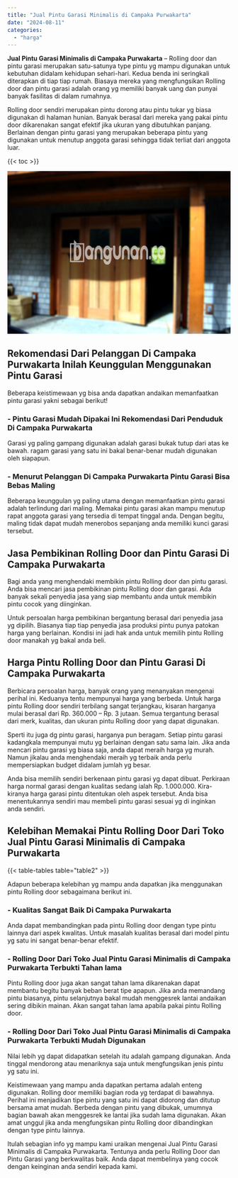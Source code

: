 ```yaml
---
title: "Jual Pintu Garasi Minimalis di Campaka Purwakarta"
date: "2024-08-11"
categories: 
  - "harga"
---
```


**Jual Pintu Garasi Minimalis di Campaka Purwakarta** – Rolling door dan pintu garasi merupakan satu-satunya type pintu yg mampu digunakan untuk kebutuhan didalam kehidupan sehari-hari. Kedua benda ini seringkali diterapkan di tiap tiap rumah. Biasaya mereka yang mengfungsikan Rolling door dan pintu garasi adalah orang yg memiliki banyak uang dan punyai banyak fasilitas di dalam rumahnya.

Rolling door sendiri merupakan pintu dorong atau pintu tukar yg biasa digunakan di halaman hunian. Banyak berasal dari mereka yang pakai pintu door dikarenakan sangat efektif jika ukuran yang dibutuhkan panjang. Berlainan dengan pintu garasi yang merupakan beberapa pintu yang digunakan untuk menutup anggota garasi sehingga tidak terliat dari anggota luar.

{{< toc >}}

![Jual Pintu Garasi Minimalis di Campaka Purwakarta](/images/pintu-garasi-61.png)

## Rekomendasi Dari Pelanggan Di Campaka Purwakarta Inilah Keunggulan Menggunakan Pintu Garasi

Beberapa keistimewaan yg bisa anda dapatkan andaikan memanfaatkan pintu garasi yakni sebagai berikut!

### \- Pintu Garasi Mudah Dipakai Ini Rekomendasi Dari Penduduk Di Campaka Purwakarta

Garasi yg paling gampang digunakan adalah garasi bukak tutup dari atas ke bawah. ragam garasi yang satu ini bakal benar-benar mudah digunakan oleh siapapun.

### \- Menurut Pelanggan Di Campaka Purwakarta Pintu Garasi Bisa Bebas Maling

Beberapa keunggulan yg paling utama dengan memanfaatkan pintu garasi adalah terlindung dari maling. Memakai pintu garasi akan mampu menutup rapat anggota garasi yang tersedia di tempat tinggal anda. Dengan begitu, maling tidak dapat mudah menerobos sepanjang anda memiliki kunci garasi tersebut.

## Jasa Pembikinan Rolling Door dan Pintu Garasi Di Campaka Purwakarta

Bagi anda yang menghendaki membikin pintu Rolling door dan pintu garasi. Anda bisa mencari jasa pembikinan pintu Rolling door dan garasi. Ada banyak sekali penyedia jasa yang siap membantu anda untuk membikin pintu cocok yang diinginkan.

Untuk persoalan harga pembikinan bergantung berasal dari penyedia jasa yg dipilih. Biasanya tiap tiap penyedia jasa produksi pintu punya patokan harga yang berlainan. Kondisi ini jadi hak anda untuk memilih pintu Rolling door manakah yg bakal anda beli.

## Harga Pintu Rolling Door dan Pintu Garasi Di Campaka Purwakarta

Berbicara persoalan harga, banyak orang yang menanyakan mengenai perihal ini. Keduanya tentu mempunyai harga yang berbeda. Untuk harga pintu Rolling door sendiri terbilang sangat terjangkau, kisaran harganya mulai berasal dari Rp. 360.000 – Rp. 3 jutaan. Semua tergantung berasal dari merk, kualitas, dan ukuran pintu Rolling door yang dapat digunakan.

Sperti itu juga dg pintu garasi, harganya pun beragam. Setiap pintu garasi kadangkala mempunyai mutu yg berlainan dengan satu sama lain. Jika anda mencari pintu garasi yg biasa saja, anda dapat meraih harga yg murah. Namun jikalau anda menghendaki meraih yg terbaik anda perlu mempersiapkan budget didalam jumlah yg besar.

Anda bisa memilih sendiri berkenaan pintu garasi yg dapat dibuat. Perkiraan harga normal garasi dengan kualitas sedang ialah Rp. 1.000.000. Kira-kiranya harga garasi pintu ditentukan oleh aspek tersebut. Anda bisa menentukannya sendiri mau membeli pintu garasi sesuai yg di inginkan anda sendiri.

## Kelebihan Memakai Pintu Rolling Door Dari Toko Jual Pintu Garasi Minimalis di Campaka Purwakarta

{{< table-tables table="table2" >}}

Adapun beberapa kelebihan yg mampu anda dapatkan jika menggunakan pintu Rolling door sebagaimana berikut ini.

### \- Kualitas Sangat Baik Di Campaka Purwakarta

Anda dapat membandingkan pada pintu Rolling door dengan type pintu lainnya dari aspek kwalitas. Untuk masalah kualitas berasal dari model pintu yg satu ini sangat benar-benar efektif.

### \- Rolling Door Dari Toko Jual Pintu Garasi Minimalis di Campaka Purwakarta Terbukti Tahan lama

Pintu Rolling door juga akan sangat tahan lama dikarenakan dapat membantu begitu banyak beban berat tipe apapun. Jika anda memandang pintu biasanya, pintu selanjutnya bakal mudah menggesrek lantai andaikan sering dibikin mainan. Akan sangat tahan lama apabila pakai pintu Rolling door.

### \- Rolling Door Dari Toko Jual Pintu Garasi Minimalis di Campaka Purwakarta Terbukti Mudah Digunakan

Nilai lebih yg dapat didapatkan setelah itu adalah gampang digunakan. Anda tinggal mendorong atau menariknya saja untuk mengfungsikan jenis pintu yg satu ini.

Keistimewaan yang mampu anda dapatkan pertama adalah enteng digunakan. Rolling door memiliki bagian roda yg terdapat di bawahnya. Perihal ini menjadikan tipe pintu yang satu ini dapat didorong dan ditutup bersama amat mudah. Berbeda dengan pintu yang dibukak, umumnya bagian bawah akan menggesrek ke lantai jika sudah lama digunakan. Akan amat unggul jika anda mengfungsikan pintu Rolling door dibandingkan dengan type pintu lainnya.

Itulah sebagian info yg mampu kami uraikan mengenai Jual Pintu Garasi Minimalis di Campaka Purwakarta. Tentunya anda perlu Rolling Door dan Pintu Garasi yang berkwalitas baik. Anda dapat membelinya yang cocok dengan keinginan anda sendiri kepada kami.
